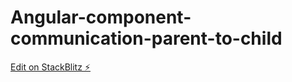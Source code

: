 # Angular-component-communication-parent-to-child

[Edit on StackBlitz ⚡️](https://stackblitz.com/edit/angular-ivy-ety2ck)